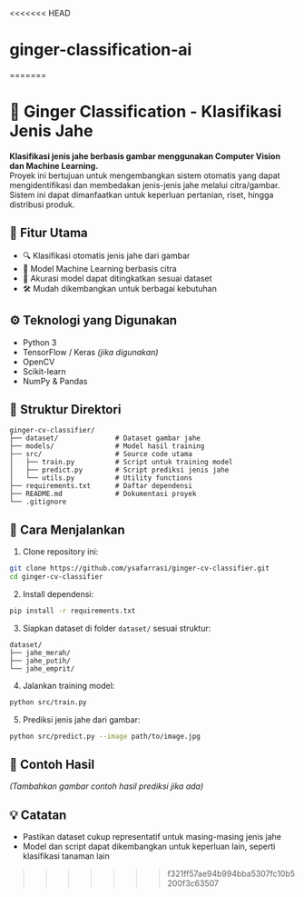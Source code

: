 <<<<<<< HEAD
# ginger-classification-ai
=======

# 🌿 Ginger Classification - Klasifikasi Jenis Jahe

**Klasifikasi jenis jahe berbasis gambar menggunakan Computer Vision dan Machine Learning.**  
Proyek ini bertujuan untuk mengembangkan sistem otomatis yang dapat mengidentifikasi dan membedakan jenis-jenis jahe melalui citra/gambar. Sistem ini dapat dimanfaatkan untuk keperluan pertanian, riset, hingga distribusi produk.

## 📂 Fitur Utama

- 🔍 Klasifikasi otomatis jenis jahe dari gambar  
- 🤖 Model Machine Learning berbasis citra  
- 🎯 Akurasi model dapat ditingkatkan sesuai dataset  
- 🛠️ Mudah dikembangkan untuk berbagai kebutuhan  

## ⚙️ Teknologi yang Digunakan

- Python 3  
- TensorFlow / Keras *(jika digunakan)*  
- OpenCV  
- Scikit-learn  
- NumPy & Pandas  

## 📁 Struktur Direktori

```
ginger-cv-classifier/
├── dataset/              # Dataset gambar jahe
├── models/               # Model hasil training
├── src/                  # Source code utama
│   ├── train.py          # Script untuk training model
│   ├── predict.py        # Script prediksi jenis jahe
│   └── utils.py          # Utility functions
├── requirements.txt      # Daftar dependensi
├── README.md             # Dokumentasi proyek
└── .gitignore
```

## 🚀 Cara Menjalankan

1. Clone repository ini:

```bash
git clone https://github.com/ysafarrasi/ginger-cv-classifier.git
cd ginger-cv-classifier
```

2. Install dependensi:

```bash
pip install -r requirements.txt
```

3. Siapkan dataset di folder `dataset/` sesuai struktur:

```
dataset/
├── jahe_merah/
├── jahe_putih/
└── jahe_emprit/
```

4. Jalankan training model:

```bash
python src/train.py
```

5. Prediksi jenis jahe dari gambar:

```bash
python src/predict.py --image path/to/image.jpg
```

## 📸 Contoh Hasil

*(Tambahkan gambar contoh hasil prediksi jika ada)*

## 💡 Catatan

- Pastikan dataset cukup representatif untuk masing-masing jenis jahe  
- Model dan script dapat dikembangkan untuk keperluan lain, seperti klasifikasi tanaman lain  
>>>>>>> f321ff57ae94b994bba5307fc10b5200f3c63507

